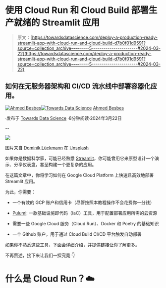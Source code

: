 # 使用 Cloud Run 和 Cloud Build 部署生产就绪的 Streamlit 应用

> 原文：[https://towardsdatascience.com/deploy-a-production-ready-streamlit-app-with-cloud-run-and-cloud-build-d7b0f01d9591?source=collection_archive---------5-----------------------#2024-03-22](https://towardsdatascience.com/deploy-a-production-ready-streamlit-app-with-cloud-run-and-cloud-build-d7b0f01d9591?source=collection_archive---------5-----------------------#2024-03-22)

## 如何在无服务器架构和 CI/CD 流水线中部署容器化应用。

[](https://ahmedbesbes.medium.com/?source=post_page---byline--d7b0f01d9591--------------------------------)[![Ahmed Besbes](../Images/93804d9291439715e578f204b79c9bdd.png)](https://ahmedbesbes.medium.com/?source=post_page---byline--d7b0f01d9591--------------------------------)[](https://towardsdatascience.com/?source=post_page---byline--d7b0f01d9591--------------------------------)[![Towards Data Science](../Images/a6ff2676ffcc0c7aad8aaf1d79379785.png)](https://towardsdatascience.com/?source=post_page---byline--d7b0f01d9591--------------------------------) [Ahmed Besbes](https://ahmedbesbes.medium.com/?source=post_page---byline--d7b0f01d9591--------------------------------)

·发布于 [Towards Data Science](https://towardsdatascience.com/?source=post_page---byline--d7b0f01d9591--------------------------------) ·8分钟阅读·2024年3月22日

--

![](../Images/c52ef8a1606ef2f17afb9cc0f2929540.png)

图片来自 [Dominik Lückmann](https://unsplash.com/@exdigy?utm_source=medium&utm_medium=referral) 在 [Unsplash](https://unsplash.com/?utm_source=medium&utm_medium=referral)

如果你是数据科学家，可能已经熟悉 [Streamlit](https://streamlit.io/)，你可能曾用它来原型设计一个演示、分享仪表盘，甚至构建一个更复杂的应用。

在这篇文章中，你将学习如何在 Google Cloud Platform 上快速且高效地部署 Streamlit 应用。

为此，你需要：

+   一个有效的 GCP 账户和信用卡（尽管按照本教程操作不会花费你一分钱）

+   [Pulumi](https://www.pulumi.com/docs/): 一款基础设施即代码（IaC）工具，用于配置部署应用所需的云资源

+   需要一些 Google Cloud 服务（Cloud Run）、Docker 和 Poetry 的基础知识

+   一个 Github 账户，用于通过 Cloud Build CI/CD 平台触发自动部署

如果你不熟悉这些工具，下面会详细介绍，并提供链接让你了解更多。

不再赘述，接下来让我们一探究竟 👇

# 什么是 Cloud Run？☁️
